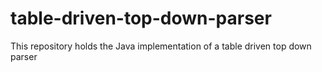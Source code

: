 # table-driven-top-down-parser
This repository holds the Java implementation of a table driven top down parser
